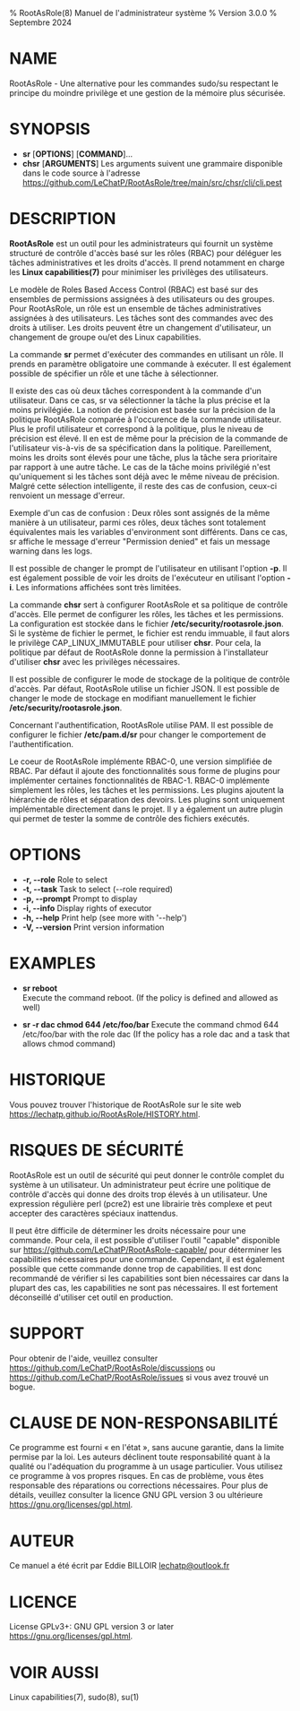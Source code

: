 % RootAsRole(8) Manuel de l'administrateur système
% Version 3.0.0
% Septembre 2024

# NAME
RootAsRole - Une alternative pour les commandes sudo/su respectant le principe du moindre privilège et une gestion de la mémoire plus sécurisée.

# SYNOPSIS
- **sr** [__OPTIONS__] [__COMMAND__]...
- **chsr** [__ARGUMENTS__]
    Les arguments suivent une grammaire disponible dans le code source à l'adresse <https://github.com/LeChatP/RootAsRole/tree/main/src/chsr/cli/cli.pest>

# DESCRIPTION
**RootAsRole** est un outil pour les administrateurs qui fournit un système structuré de contrôle d'accès basé sur les rôles (RBAC) pour déléguer les tâches administratives et les droits d'accès. Il prend notamment en charge les __Linux capabilities(7)__ pour minimiser les privilèges des utilisateurs.

Le modèle de Roles Based Access Control (RBAC) est basé sur des ensembles de permissions assignées à des utilisateurs ou des groupes. Pour RootAsRole, un rôle est un ensemble de tâches administratives assignées à des utilisateurs. Les tâches sont des commandes avec des droits à utiliser. Les droits peuvent être un changement d'utilisateur, un changement de groupe ou/et des Linux capabilities.

La commande **sr** permet d'exécuter des commandes en utilisant un rôle. Il prends en paramètre obligatoire une commande à exécuter. Il est également possible de spécifier un rôle et une tâche à sélectionner.

Il existe des cas où deux tâches correspondent à la commande d'un utilisateur. Dans ce cas, sr va sélectionner la tâche la plus précise et la moins privilégiée. La notion de précision est basée sur la précision de la politique RootAsRole comparée à l'occurence de la commande utilisateur. Plus le profil utilisateur et correspond à la politique, plus le niveau de précision est élevé. Il en est de même pour la précision de la commande de l'utilisateur vis-à-vis de sa spécification dans la politique. Pareillement, moins les droits sont élevés pour une tâche, plus la tâche sera prioritaire par rapport à une autre tâche. Le cas de la tâche moins privilégié n'est qu'uniquement si les tâches sont déjà avec le même niveau de précision. Malgré cette sélection intelligente, il reste des cas de confusion, ceux-ci renvoient un message d'erreur.

Exemple d'un cas de confusion : Deux rôles sont assignés de la même manière à un utilisateur, parmi ces rôles, deux tâches sont totalement équivalentes mais les variables d'environment sont différents. Dans ce cas, sr affiche le message d'erreur "Permission denied" et fais un message warning dans les logs.

Il est possible de changer le prompt de l'utilisateur en utilisant l'option **-p**. Il est également possible de voir les droits de l'exécuteur en utilisant l'option **-i**. Les informations affichées sont très limitées.

La commande **chsr** sert à configurer RootAsRole et sa politique de contrôle d'accès. Elle permet de configurer les rôles, les tâches et les permissions. La configuration est stockée dans le fichier **/etc/security/rootasrole.json**. Si le système de fichier le permet, le fichier est rendu immuable, il faut alors le privilège CAP_LINUX_IMMUTABLE pour utiliser **chsr**. Pour cela, la politique par défaut de RootAsRole donne la permission à l'installateur d'utiliser **chsr** avec les privilèges nécessaires.

Il est possible de configurer le mode de stockage de la politique de contrôle d'accès. Par défaut, RootAsRole utilise un fichier JSON. Il est possible de changer le mode de stockage en modifiant manuellement le fichier **/etc/security/rootasrole.json**.

Concernant l'authentification, RootAsRole utilise PAM. Il est possible de configurer le fichier **/etc/pam.d/sr** pour changer le comportement de l'authentification.

Le coeur de RootAsRole implémente RBAC-0, une version simplifiée de RBAC. Par défaut il ajoute des fonctionnalités sous forme de plugins pour implémenter certaines fonctionnalités de RBAC-1. RBAC-0 implémente simplement les rôles, les tâches et les permissions. Les plugins ajoutent la hiérarchie de rôles et séparation des devoirs. Les plugins sont uniquement implémentable directement dans le projet. Il y a également un autre plugin qui permet de tester la somme de contrôle des fichiers exécutés.



# OPTIONS

- **\-r, --role** <ROLE> 
  Role to select  
- **\-t, --task** <TASK>
  Task to select (--role required)  
- **\-p, --prompt** <PROMPT>
  Prompt to display  
- **\-i, --info** 
  Display rights of executor  
- **\-h, --help** 
  Print help (see more with '--help')  
- **\-V, --version**
  Print version information

# EXAMPLES

- **sr reboot**  
  Execute the command reboot. (If the policy is defined and allowed as well)

- **sr -r dac chmod 644 /etc/foo/bar**
  Execute the command chmod 644 /etc/foo/bar with the role dac (If the policy has a role dac and a task that allows chmod command)

# HISTORIQUE

Vous pouvez trouver l'historique de RootAsRole sur le site web <https://lechatp.github.io/RootAsRole/HISTORY.html>.

# RISQUES DE SÉCURITÉ

RootAsRole est un outil de sécurité qui peut donner le contrôle complet du système à un utilisateur. Un administrateur peut écrire une politique de contrôle d'accès qui donne des droits trop élevés à un utilisateur. Une expression régulière perl (pcre2) est une librairie très complexe et peut accepter des caractères spéciaux inattendus.

Il peut être difficile de déterminer les droits nécessaire pour une commande. Pour cela, il est possible d'utiliser l'outil "capable" disponible sur <https://github.com/LeChatP/RootAsRole-capable/> pour déterminer les capabilities nécessaires pour une commande. Cependant, il est également possible que cette commande donne trop de capabilities. Il est donc recommandé de vérifier si les capabilities sont bien nécessaires car dans la plupart des cas, les capabilities ne sont pas nécessaires. Il est fortement déconseillé d'utiliser cet outil en production.

# SUPPORT

Pour obtenir de l'aide, veuillez consulter <https://github.com/LeChatP/RootAsRole/discussions> ou <https://github.com/LeChatP/RootAsRole/issues> si vous avez trouvé un bogue.

# CLAUSE DE NON-RESPONSABILITÉ

Ce programme est fourni « en l'état », sans aucune garantie, dans la limite permise par la loi. Les auteurs déclinent toute responsabilité quant à la qualité ou l'adéquation du programme à un usage particulier. Vous utilisez ce programme à vos propres risques. En cas de problème, vous êtes responsable des réparations ou corrections nécessaires. Pour plus de détails, veuillez consulter la licence GNU GPL version 3 ou ultérieure <https://gnu.org/licenses/gpl.html>.

# AUTEUR
Ce manuel a été écrit par Eddie BILLOIR <lechatp@outlook.fr>

# LICENCE
License GPLv3+: GNU GPL version 3 or later <https://gnu.org/licenses/gpl.html>.

# VOIR AUSSI
Linux capabilities(7), sudo(8), su(1)